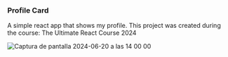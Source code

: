 ### Profile Card

A simple react app that shows my profile. This project was created during the course: The Ultimate React Course 2024

![Captura de pantalla 2024-06-20 a las 14 00 00](https://github.com/Mcbeba/profile-card/assets/144709370/898fa36e-743b-4b6e-ae22-58d3cee39c27)
